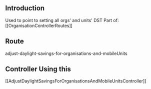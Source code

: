 
## Introduction

Used to point to setting all orgs' and units' DST
Part of: [[OrganisationControllerRoutes]]

## Route

adjust-daylight-savings-for-organisations-and-mobileUnits

## Controller Using this

[[AdjustDaylightSavingsForOrganisationsAndMobileUnitsController]]

